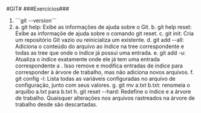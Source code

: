 #GIT#
###Exercícios###
1. ´´´git --version´´´
2. 
    a. git help: Exibe as informações de ajuda sobre o Git.
    b. git help reset: Exibe as informaçõe de ajuda sobre o comando git reset.
    c. git init: Cria um repositório Git vazio ou reinicializa um existente.
    d. git add --all: Adiciona o conteúdo do arquivo ao índice na tree correspondente e todas as tree que onde o índice já possui uma entrada.
    e. git add -u: Atualiza o índice exatamente onde ele já tem uma entrada correspondente a . Isso remove e modifica entradas de índice para corresponder à árvore de trabalho, mas não adiciona novos arquivos. 
    f. git config -l: Lista todas as variáveis ​​configuradas no arquivo de configuração, junto com seus valores.
    g. git mv a.txt b.txt: renomeia o arquibo a.txt para b.txt
    h. git reset --hard: Redefine o índice e a árvore de trabalho. Quaisquer alterações nos arquivos rastreados na árvore de trabalho desde são descartadas.

